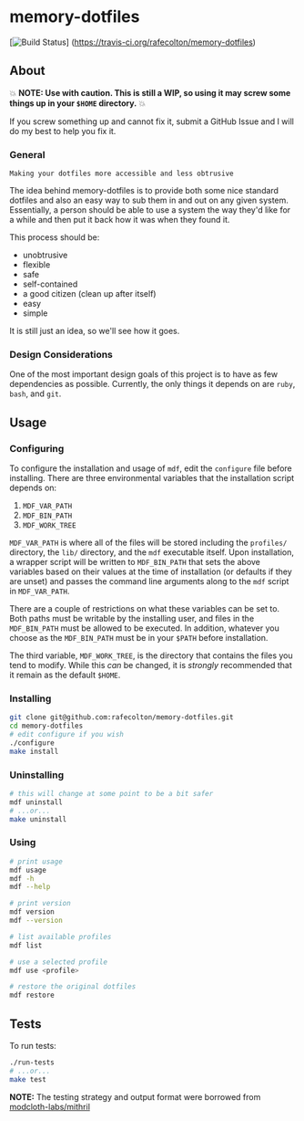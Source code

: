 memory-dotfiles
===============

[![Build Status](https://travis-ci.org/rafecolton/memory-dotfiles.png?branch=master)]
(https://travis-ci.org/rafecolton/memory-dotfiles)

## About

:boom: **NOTE: Use with caution.  This is still a WIP, so using it may
screw some things up in your `$HOME` directory.** :boom: 

If you screw something
up and cannot fix it, submit a GitHub Issue and I will do my best to help
you fix it.

### General

    Making your dotfiles more accessible and less obtrusive
    
The idea behind memory-dotfiles is to provide both some nice standard 
dotfiles and also an easy way to sub them in and out on any given system.
Essentially, a person should be able to use a system the way they'd like
for a while and then put it back how it was when they found it.

This process should be:

* unobtrusive
* flexible
* safe
* self-contained
* a good citizen (clean up after itself)
* easy
* simple

It is still just an idea, so we'll see how it goes.

### Design Considerations

One of the most important design goals of this project is to have as
few dependencies as possible.  Currently, the only things it depends
on are `ruby`, `bash`, and `git`.

## Usage

### Configuring

To configure the installation and usage of `mdf`, edit the `configure`
file before installing.  There are three environmental
variables that the installation script depends on:

1. `MDF_VAR_PATH`
2. `MDF_BIN_PATH`
3. `MDF_WORK_TREE`

`MDF_VAR_PATH` is where all of the files will be stored including the `profiles/`
directory, the `lib/` directory, and the `mdf` executable itself.  Upon
installation, a wrapper script will be written to `MDF_BIN_PATH` that sets the
above variables based on their values at the time of installation (or defaults
if they are unset) and passes the command line arguments along to the `mdf` script
in `MDF_VAR_PATH`.  

There are a couple of restrictions on what these variables can be set to.  Both
paths must be writable by the installing user, and files in the `MDF_BIN_PATH`
must be allowed to be executed.  In addition, whatever you choose as the 
`MDF_BIN_PATH` must be in your `$PATH` before installation.

The third variable, `MDF_WORK_TREE`, is the directory that
contains the files you tend to modify.  While this *can* be changed, it is *strongly*
recommended that it remain as the default `$HOME`.

### Installing

```bash
git clone git@github.com:rafecolton/memory-dotfiles.git
cd memory-dotfiles
# edit configure if you wish
./configure
make install
```

### Uninstalling

```bash
# this will change at some point to be a bit safer
mdf uninstall
# ...or...
make uninstall
```

### Using

```bash
# print usage
mdf usage
mdf -h
mdf --help

# print version
mdf version
mdf --version

# list available profiles
mdf list

# use a selected profile
mdf use <profile>

# restore the original dotfiles
mdf restore
```

## Tests

To run tests:

```bash
./run-tests
# ...or...
make test
```

**NOTE:** The testing strategy and output format were borrowed from 
[modcloth-labs/mithril](https://github.com/modcloth-labs/mithril)
